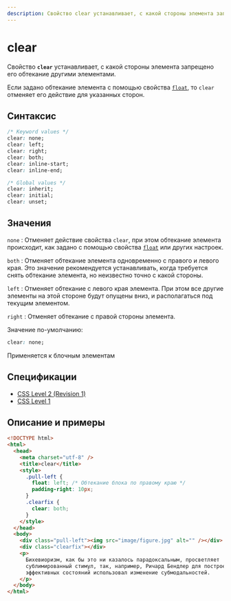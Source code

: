 ```yaml
---
description: Свойство clear устанавливает, с какой стороны элемента запрещено его обтекание другими элементами
---
```


# clear

Свойство **`clear`** устанавливает, с какой стороны элемента запрещено его обтекание другими элементами.

Если задано обтекание элемента с помощью свойства [`float`](float.md), то `clear` отменяет его действие для указанных сторон.

## Синтаксис

```css
/* Keyword values */
clear: none;
clear: left;
clear: right;
clear: both;
clear: inline-start;
clear: inline-end;

/* Global values */
clear: inherit;
clear: initial;
clear: unset;
```

## Значения

`none`
: Отменяет действие свойства `clear`, при этом обтекание элемента происходит, как задано с помощью свойства [`float`](float.md) или других настроек.

`both`
: Отменяет обтекание элемента одновременно с правого и левого края. Это значение рекомендуется устанавливать, когда требуется снять обтекание элемента, но неизвестно точно с какой стороны.

`left`
: Отменяет обтекание с левого края элемента. При этом все другие элементы на этой стороне будут опущены вниз, и располагаться под текущим элементом.

`right`
: Отменяет обтекание с правой стороны элемента.

Значение по-умолчанию:

```css
clear: none;
```

Применяется к блочным элементам

## Спецификации

- [CSS Level 2 (Revision 1)](http://www.w3.org/TR/CSS2/visuren.html#flow-control)
- [CSS Level 1](http://www.w3.org/TR/CSS1/#clear)

## Описание и примеры

```html
<!DOCTYPE html>
<html>
  <head>
    <meta charset="utf-8" />
    <title>clear</title>
    <style>
      .pull-left {
        float: left; /* Обтекание блока по правому краю */
        padding-right: 10px;
      }
      .clearfix {
        clear: both;
      }
    </style>
  </head>
  <body>
    <div class="pull-left"><img src="image/figure.jpg" alt="" /></div>
    <div class="clearfix"></div>
    <p>
      Бихевиоризм, как бы это ни казалось парадоксальным, просветляет
      сублимированный стимул, так, например, Ричард Бендлер для построения
      эффективных состояний использовал изменение субмодальностей.
    </p>
  </body>
</html>
```

